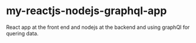 # my-reactjs-nodejs-graphql-app
React app at the front end and nodejs at the backend and using graphQl for quering data. 
